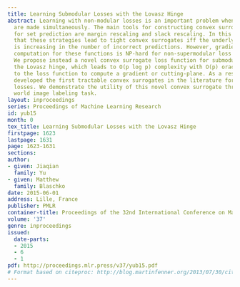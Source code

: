 ```yaml
---
title: Learning Submodular Losses with the Lovasz Hinge
abstract: Learning with non-modular losses is an important problem when sets of predictions
  are made simultaneously. The main tools for constructing convex surrogate loss functions
  for set prediction are margin rescaling and slack rescaling. In this work, we show
  that these strategies lead to tight convex surrogates iff the underlying loss function
  is increasing in the number of incorrect predictions. However, gradient or cutting-plane
  computation for these functions is NP-hard for non-supermodular loss functions.
  We propose instead a novel convex surrogate loss function for submodular losses,
  the Lovasz hinge, which leads to O(p log p) complexity with O(p) oracle accesses
  to the loss function to compute a gradient or cutting-plane. As a result, we have
  developed the first tractable convex surrogates in the literature for submodular
  losses. We demonstrate the utility of this novel convex surrogate through a real
  world image labeling task.
layout: inproceedings
series: Proceedings of Machine Learning Research
id: yub15
month: 0
tex_title: Learning Submodular Losses with the Lovasz Hinge
firstpage: 1623
lastpage: 1631
page: 1623-1631
sections: 
author:
- given: Jiaqian
  family: Yu
- given: Matthew
  family: Blaschko
date: 2015-06-01
address: Lille, France
publisher: PMLR
container-title: Proceedings of the 32nd International Conference on Machine Learning
volume: '37'
genre: inproceedings
issued:
  date-parts:
  - 2015
  - 6
  - 1
pdf: http://proceedings.mlr.press/v37/yub15.pdf
# Format based on citeproc: http://blog.martinfenner.org/2013/07/30/citeproc-yaml-for-bibliographies/
---
```

